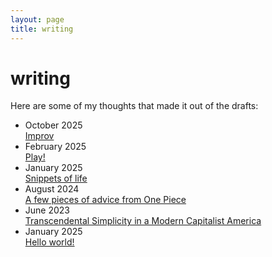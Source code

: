 ```yaml
---
layout: page
title: writing
---
```


<h1>writing</h1>
<p class="large-text">Here are some of my thoughts that made it out of the drafts:</p>

<ul class="writing-list">
    <li class="writing-item">
        <div class="writing-date">October 2025</div>
        <a href="/posts/2025/10/25/improv.html" class="writing-title">Improv</a>
    </li>
    <li class="writing-item">
        <div class="writing-date">February 2025</div>
        <a href="/posts/2025/02/15/play.html" class="writing-title">Play!</a>
    </li>
    <li class="writing-item">
        <div class="writing-date">January 2025</div>
        <a href="/posts/2025/01/01/life.html" class="writing-title">Snippets of life</a>
    </li>
    <li class="writing-item">
        <div class="writing-date">August 2024</div>
        <a href="/posts/2024/08/18/a-few-pieces.html" class="writing-title">A few pieces of advice from One Piece</a>
    </li>
    <li class="writing-item">
        <div class="writing-date">June 2023</div>
        <a href="/posts/2023/06/16/transcendental.html" class="writing-title">Transcendental Simplicity in a Modern Capitalist America</a>
    </li>
    <li class="writing-item">
        <div class="writing-date">January 2025</div>
        <a href="/posts/2023/06/15/hello-world.html" class="writing-title">Hello world!</a>
    </li>
</ul>